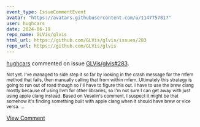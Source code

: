 ```yaml
---
event_type: IssueCommentEvent
avatar: "https://avatars.githubusercontent.com/u/114775781?"
user: hughcars
date: 2024-06-19
repo_name: GLVis/glvis
html_url: https://github.com/GLVis/glvis/issues/283
repo_url: https://github.com/GLVis/glvis
---
```


<a href='https://github.com/hughcars' target='_blank'>hughcars</a> commented on issue <a href='https://github.com/GLVis/glvis/issues/283' target='_blank'>GLVis/glvis#283</a>.

<small>Not yet. I've managed to side step it so far by looking in the crash message for the mfem method that fails, then manually calling that from within mfem. Ultimately this strategy is going to run out of road though so I'll have to figure this out. I have to use the brew clang mostly because of using llvm for other libraries, so I'm not sure I can get away with just using apple clang instead. Based on Veselin's comment, I suspect it might be that somehow it's finding something built with apple clang when it should have brew or vice versa. ...</small>

<a href='https://github.com/GLVis/glvis/issues/283' target='_blank'>View Comment</a>